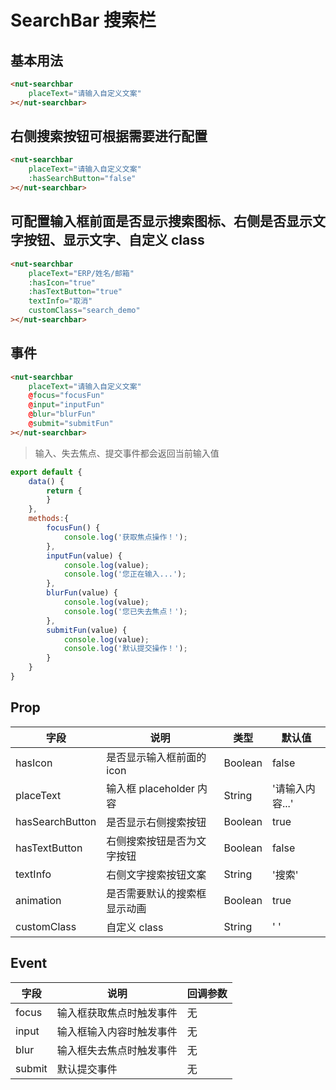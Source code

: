 # SearchBar 搜索栏

## 基本用法

```html
<nut-searchbar
    placeText="请输入自定义文案"
></nut-searchbar>
```

## 右侧搜索按钮可根据需要进行配置

```html
<nut-searchbar
    placeText="请输入自定义文案"
    :hasSearchButton="false"
></nut-searchbar>
```

## 可配置输入框前面是否显示搜索图标、右侧是否显示文字按钮、显示文字、自定义 class

```html
<nut-searchbar
    placeText="ERP/姓名/邮箱"
    :hasIcon="true"
    :hasTextButton="true"
    textInfo="取消"
    customClass="search_demo"
></nut-searchbar>
```

## 事件

```html
<nut-searchbar
    placeText="请输入自定义文案"
    @focus="focusFun"
    @input="inputFun"
    @blur="blurFun"
    @submit="submitFun"
></nut-searchbar>
```
> 输入、失去焦点、提交事件都会返回当前输入值

```javascript
export default {
    data() {
        return {
        }
    },
    methods:{
        focusFun() {
            console.log('获取焦点操作！');
        },
        inputFun(value) {
            console.log(value);
            console.log('您正在输入...');
        },
        blurFun(value) {
            console.log(value);
            console.log('您已失去焦点！');
        },
        submitFun(value) {
            console.log(value);
            console.log('默认提交操作！');
        }
    }
}
```

## Prop

| 字段 | 说明 | 类型 | 默认值
|----- | ----- | ----- | -----
| hasIcon | 是否显示输入框前面的 icon | Boolean | false
| placeText | 输入框 placeholder 内容 | String | '请输入内容...'
| hasSearchButton | 是否显示右侧搜索按钮 | Boolean | true
| hasTextButton | 右侧搜索按钮是否为文字按钮 | Boolean | false
| textInfo | 右侧文字搜索按钮文案 | String | '搜索'
| animation | 是否需要默认的搜索框显示动画 | Boolean | true
| customClass | 自定义 class | String | ' '

## Event

| 字段 | 说明 | 回调参数
|----- | ----- | -----
| focus | 输入框获取焦点时触发事件 | 无
| input | 输入框输入内容时触发事件 | 无
| blur | 输入框失去焦点时触发事件 | 无
| submit | 默认提交事件 | 无
